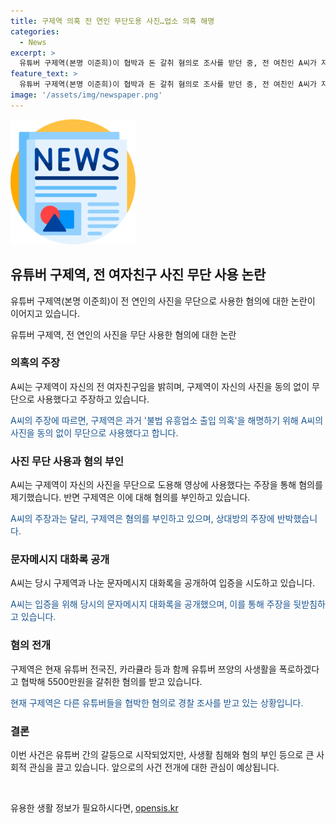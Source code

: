 ```yaml
---
title: 구제역 의혹 전 연인 무단도용 사진…업소 의혹 해명
categories:
  - News
excerpt: >
  유튜버 구제역(본명 이준희)이 협박과 돈 갈취 혐의로 조사를 받던 중, 전 여친인 A씨가 자신의 사진을 무단 도용했다고 주장했다. A씨는 구제역의 불법 행위 해명 영상에 사진이 무단으로 사용된 것을 지적하며 혐의를 부인했다. 또한, 구제역이 A씨를 협박하고 돈을 갈취한 혐의를 받고 있으며, 이와 관련해 협박 메시지 등을 공개했다. 현재 구제역은 혐의를 부인 중이지만, 이 사건은 계속해서 관심을 모으고 있다.
feature_text: >
  유튜버 구제역(본명 이준희)이 협박과 돈 갈취 혐의로 조사를 받던 중, 전 여친인 A씨가 자신의 사진을 무단 도용했다고 주장했다. A씨는 구제역의 불법 행위 해명 영상에 사진이 무단으로 사용된 것을 지적하며 혐의를 부인했다. 또한, 구제역이 A씨를 협박하고 돈을 갈취한 혐의를 받고 있으며, 이와 관련해 협박 메시지 등을 공개했다. 현재 구제역은 혐의를 부인 중이지만, 이 사건은 계속해서 관심을 모으고 있다.
image: '/assets/img/newspaper.png'
---
```


<p><img src="/assets/img/newspaper.png" alt="kimp 속보" /></p>

<h2 data-ke-size="size26">유튜버 구제역, 전 여자친구 사진 무단 사용 논란</h2>

<p>유튜버 구제역(본명 이준희)이 전 연인의 사진을 무단으로 사용한 혐의에 대한 논란이 이어지고 있습니다.</p>

<p data-ke-size="size16">유튜버 구제역, 전 연인의 사진을 무단 사용한 혐의에 대한 논란</p>

<h3>의혹의 주장</h3>

<p>A씨는 구제역이 자신의 전 여자친구임을 밝히며, 구제역이 자신의 사진을 동의 없이 무단으로 사용했다고 주장하고 있습니다.</p>

<p data-ke-size="size16" style="color: #1a5490;">A씨의 주장에 따르면, 구제역은 과거 '불법 유흥업소 출입 의혹'을 해명하기 위해 A씨의 사진을 동의 없이 무단으로 사용했다고 합니다.</p>

<h3>사진 무단 사용과 혐의 부인</h3>

<p>A씨는 구제역이 자신의 사진을 무단으로 도용해 영상에 사용했다는 주장을 통해 혐의를 제기했습니다. 반면 구제역은 이에 대해 혐의를 부인하고 있습니다.</p>

<p data-ke-size="size16" style="color: #1a5490;">A씨의 주장과는 달리, 구제역은 혐의를 부인하고 있으며, 상대방의 주장에 반박했습니다.</p>

<h3>문자메시지 대화록 공개</h3>

<p>A씨는 당시 구제역과 나눈 문자메시지 대화록을 공개하여 입증을 시도하고 있습니다.</p>

<p data-ke-size="size16" style="color: #1a5490;">A씨는 입증을 위해 당시의 문자메시지 대화록을 공개했으며, 이를 통해 주장을 뒷받침하고 있습니다.</p>

<h3>혐의 전개</h3>

<p>구제역은 현재 유튜버 전국진, 카라큘라 등과 함께 유튜버 쯔양의 사생활을 폭로하겠다고 협박해 5500만원을 갈취한 혐의를 받고 있습니다.</p>

<p data-ke-size="size16" style="color: #1a5490;">현재 구제역은 다른 유튜버들을 협박한 혐의로 경찰 조사를 받고 있는 상황입니다.</p>

<h3>결론</h3>

<p>이번 사건은 유튜버 간의 갈등으로 시작되었지만, 사생활 침해와 혐의 부인 등으로 큰 사회적 관심을 끌고 있습니다. 앞으로의 사건 전개에 대한 관심이 예상됩니다.</p>

<p data-ke-size="size16">&nbsp;</p>
유용한 생활 정보가 필요하시다면, <a href="https://opensis.kr" rel="dofollow">opensis.kr</a>


